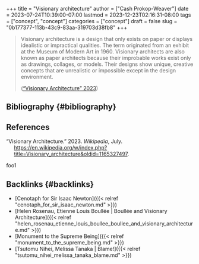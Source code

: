 +++
title = "Visionary architecture"
author = ["Cash Prokop-Weaver"]
date = 2023-07-24T10:39:00-07:00
lastmod = 2023-12-23T02:16:31-08:00
tags = ["concept", "concept"]
categories = ["concept"]
draft = false
slug = "0b177377-113b-43c9-83aa-319703d38fb8"
+++

> Visionary architecture is a design that only exists on paper or displays idealistic or impractical qualities. The term originated from an exhibit at the Museum of Modern Art in 1960. Visionary architects are also known as paper architects because their improbable works exist only as drawings, collages, or models. Their designs show unique, creative concepts that are unrealistic or impossible except in the design environment.
>
> (<a href="#citeproc_bib_item_1">“Visionary Architecture” 2023</a>)


## Bibliography {#bibliography}

## References

<style>.csl-entry{text-indent: -1.5em; margin-left: 1.5em;}</style><div class="csl-bib-body">
  <div class="csl-entry"><a id="citeproc_bib_item_1"></a>“Visionary Architecture.” 2023. <i>Wikipedia</i>, July. <a href="https://en.wikipedia.org/w/index.php?title=Visionary_architecture&oldid=1165327497">https://en.wikipedia.org/w/index.php?title=Visionary_architecture&#38;oldid=1165327497</a>.</div>
</div>

foo1


## Backlinks {#backlinks}

-   [Cenotaph for Sir Isaac Newton]({{< relref "cenotaph_for_sir_isaac_newton.md" >}})
-   [Helen Rosenau, Etienne Louis Boullée | Boullée and Visionary Architecture]({{< relref "helen_rosenau_etienne_louis_boullee_boullee_and_visionary_architecture.md" >}})
-   [Monument to the Supreme Being]({{< relref "monument_to_the_supreme_being.md" >}})
-   [Tsutomu Nihei, Melissa Tanaka | Blame!]({{< relref "tsutomu_nihei_melissa_tanaka_blame.md" >}})

